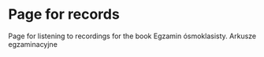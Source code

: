 # Page for records
Page for listening to recordings for the book Egzamin ósmoklasisty. Arkusze egzaminacyjne